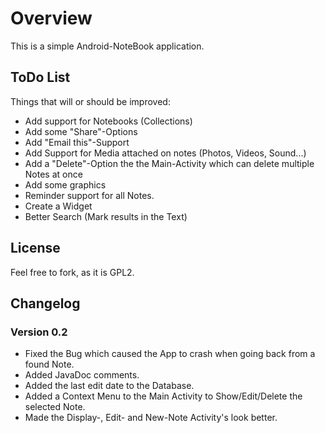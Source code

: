 # Overview #
This is a simple Android-NoteBook application. 

## ToDo List ##
Things that will or should be improved:

* Add support for Notebooks (Collections)
* Add some "Share"-Options
* Add "Email this"-Support
* Add Support for Media attached on notes (Photos, Videos, Sound...)
* Add a "Delete"-Option the the Main-Activity which can delete multiple Notes at once
* Add some graphics
* Reminder support for all Notes.
* Create a Widget
* Better Search (Mark results in the Text)

## License ##
Feel free to fork, as it is GPL2.

## Changelog ##
### Version 0.2 ###
* Fixed the Bug which caused the App to crash when going back from a found Note.
* Added JavaDoc comments.
* Added the last edit date to the Database.
* Added a Context Menu to the Main Activity to Show/Edit/Delete the selected Note.
* Made the Display-, Edit- and New-Note Activity's look better.